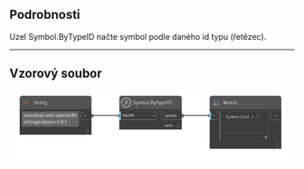 ## Podrobnosti
Uzel Symbol.ByTypeID načte symbol podle daného id typu (řetězec).
___
## Vzorový soubor

![Symbol.ByTypeID](./DynamoUnits.Symbol.ByTypeID_img.png)
